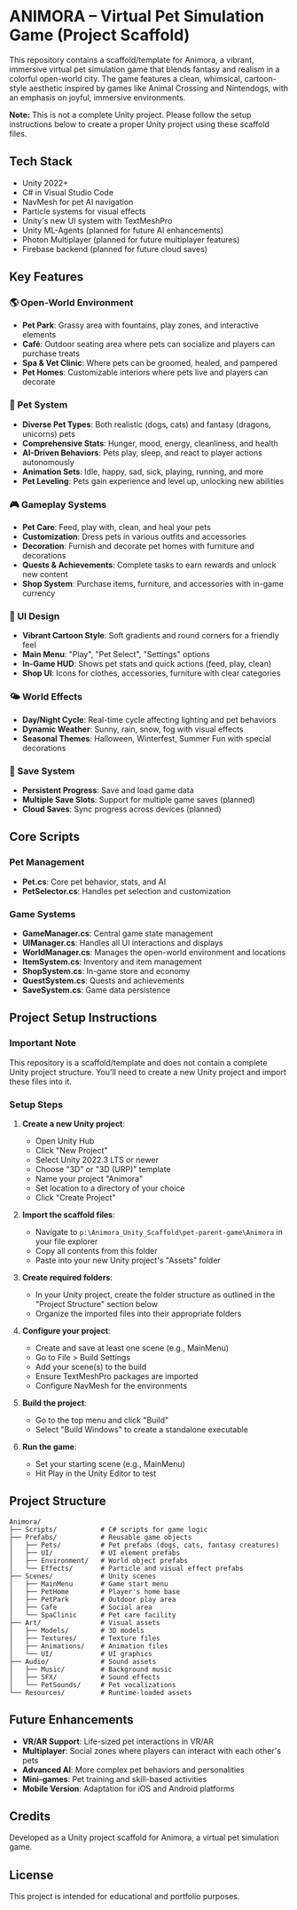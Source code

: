 # ANIMORA – Virtual Pet Simulation Game (Project Scaffold)

This repository contains a scaffold/template for Animora, a vibrant, immersive virtual pet simulation game that blends fantasy and realism in a colorful open-world city. The game features a clean, whimsical, cartoon-style aesthetic inspired by games like Animal Crossing and Nintendogs, with an emphasis on joyful, immersive environments.

**Note:** This is not a complete Unity project. Please follow the setup instructions below to create a proper Unity project using these scaffold files.

## Tech Stack
- Unity 2022+
- C# in Visual Studio Code
- NavMesh for pet AI navigation
- Particle systems for visual effects
- Unity's new UI system with TextMeshPro
- Unity ML-Agents (planned for future AI enhancements)
- Photon Multiplayer (planned for future multiplayer features)
- Firebase backend (planned for future cloud saves)

## Key Features

### 🌎 Open-World Environment
- **Pet Park**: Grassy area with fountains, play zones, and interactive elements
- **Café**: Outdoor seating area where pets can socialize and players can purchase treats
- **Spa & Vet Clinic**: Where pets can be groomed, healed, and pampered
- **Pet Homes**: Customizable interiors where pets live and players can decorate

### 🐾 Pet System
- **Diverse Pet Types**: Both realistic (dogs, cats) and fantasy (dragons, unicorns) pets
- **Comprehensive Stats**: Hunger, mood, energy, cleanliness, and health
- **AI-Driven Behaviors**: Pets play, sleep, and react to player actions autonomously
- **Animation Sets**: Idle, happy, sad, sick, playing, running, and more
- **Pet Leveling**: Pets gain experience and level up, unlocking new abilities

### 🎮 Gameplay Systems
- **Pet Care**: Feed, play with, clean, and heal your pets
- **Customization**: Dress pets in various outfits and accessories
- **Decoration**: Furnish and decorate pet homes with furniture and decorations
- **Quests & Achievements**: Complete tasks to earn rewards and unlock new content
- **Shop System**: Purchase items, furniture, and accessories with in-game currency

### 🎨 UI Design
- **Vibrant Cartoon Style**: Soft gradients and round corners for a friendly feel
- **Main Menu**: "Play", "Pet Select", "Settings" options
- **In-Game HUD**: Shows pet stats and quick actions (feed, play, clean)
- **Shop UI**: Icons for clothes, accessories, furniture with clear categories

### 🌤️ World Effects
- **Day/Night Cycle**: Real-time cycle affecting lighting and pet behaviors
- **Dynamic Weather**: Sunny, rain, snow, fog with visual effects
- **Seasonal Themes**: Halloween, Winterfest, Summer Fun with special decorations

### 💾 Save System
- **Persistent Progress**: Save and load game data
- **Multiple Save Slots**: Support for multiple game saves (planned)
- **Cloud Saves**: Sync progress across devices (planned)

## Core Scripts

### Pet Management
- **Pet.cs**: Core pet behavior, stats, and AI
- **PetSelector.cs**: Handles pet selection and customization

### Game Systems
- **GameManager.cs**: Central game state management
- **UIManager.cs**: Handles all UI interactions and displays
- **WorldManager.cs**: Manages the open-world environment and locations
- **ItemSystem.cs**: Inventory and item management
- **ShopSystem.cs**: In-game store and economy
- **QuestSystem.cs**: Quests and achievements
- **SaveSystem.cs**: Game data persistence

## Project Setup Instructions

### Important Note
This repository is a scaffold/template and does not contain a complete Unity project structure. You'll need to create a new Unity project and import these files into it.

### Setup Steps
1. **Create a new Unity project**:
   - Open Unity Hub
   - Click "New Project"
   - Select Unity 2022.3 LTS or newer
   - Choose "3D" or "3D (URP)" template
   - Name your project "Animora"
   - Set location to a directory of your choice
   - Click "Create Project"

2. **Import the scaffold files**:
   - Navigate to `p:\Animora_Unity_Scaffold\pet-parent-game\Animora` in your file explorer
   - Copy all contents from this folder
   - Paste into your new Unity project's "Assets" folder

3. **Create required folders**:
   - In your Unity project, create the folder structure as outlined in the "Project Structure" section below
   - Organize the imported files into their appropriate folders

4. **Configure your project**:
   - Create and save at least one scene (e.g., MainMenu)
   - Go to File > Build Settings
   - Add your scene(s) to the build
   - Ensure TextMeshPro packages are imported
   - Configure NavMesh for the environments

5. **Build the project**:
   - Go to the top menu and click "Build"
   - Select "Build Windows" to create a standalone executable

6. **Run the game**:
   - Set your starting scene (e.g., MainMenu)
   - Hit Play in the Unity Editor to test

## Project Structure
```
Animora/
├── Scripts/           # C# scripts for game logic
├── Prefabs/           # Reusable game objects
│   ├── Pets/          # Pet prefabs (dogs, cats, fantasy creatures)
│   ├── UI/            # UI element prefabs
│   ├── Environment/   # World object prefabs
│   └── Effects/       # Particle and visual effect prefabs
├── Scenes/            # Unity scenes
│   ├── MainMenu       # Game start menu
│   ├── PetHome        # Player's home base
│   ├── PetPark        # Outdoor play area
│   ├── Cafe           # Social area
│   └── SpaClinic      # Pet care facility
├── Art/               # Visual assets
│   ├── Models/        # 3D models
│   ├── Textures/      # Texture files
│   ├── Animations/    # Animation files
│   └── UI/            # UI graphics
├── Audio/             # Sound assets
│   ├── Music/         # Background music
│   ├── SFX/           # Sound effects
│   └── PetSounds/     # Pet vocalizations
└── Resources/         # Runtime-loaded assets
```

## Future Enhancements
- **VR/AR Support**: Life-sized pet interactions in VR/AR
- **Multiplayer**: Social zones where players can interact with each other's pets
- **Advanced AI**: More complex pet behaviors and personalities
- **Mini-games**: Pet training and skill-based activities
- **Mobile Version**: Adaptation for iOS and Android platforms

## Credits
Developed as a Unity project scaffold for Animora, a virtual pet simulation game.

## License
This project is intended for educational and portfolio purposes.